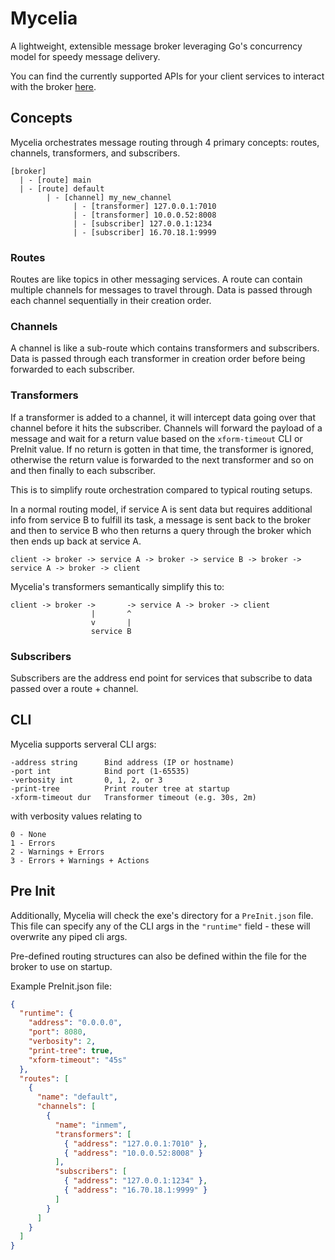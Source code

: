 # Mycelia

A lightweight, extensible message broker leveraging Go's concurrency model for
speedy message delivery.

You can find the currently supported APIs for your client services to interact
with the broker [here](https://github.com/orgs/SignalWeave/repositories).

## Concepts

Mycelia orchestrates message routing through 4 primary concepts: routes,
channels, transformers, and subscribers.

```
[broker]
  | - [route] main
  | - [route] default
        | - [channel] my_new_channel
              | - [transformer] 127.0.0.1:7010
              | - [transformer] 10.0.0.52:8008
              | - [subscriber] 127.0.0.1:1234
              | - [subscriber] 16.70.18.1:9999
```

### Routes

Routes are like topics in other messaging services. A route can contain multiple
channels for messages to travel through. Data is passed through each channel
sequentially in their creation order.

### Channels

A channel is like a sub-route which contains transformers and subscribers. Data
is passed through each transformer in creation order before being forwarded to
each subscriber.

### Transformers

If a transformer is added to a channel, it will intercept data going over that
channel before it hits the subscriber. Channels will forward the payload of a
message and wait for a return value based on the `xform-timeout` CLI or PreInit
value. If no return is gotten in that time, the transformer is ignored,
otherwise the return value is forwarded to the next transformer and so on and
then finally to each subscriber.

This is to simplify route orchestration compared to typical routing setups.

In a normal routing model, if service A is sent data but requires additional
info from service B to fulfill its task, a message is sent back to the broker
and then to service B who then returns a query through the broker which then
ends up back at service A.

```
client -> broker -> service A -> broker -> service B -> broker -> service A -> broker -> client
```

Mycelia's transformers semantically simplify this to:

```
client -> broker ->       -> service A -> broker -> client
                  |       ^
                  v       |
                  service B
```

### Subscribers

Subscribers are the address end point for services that subscribe to data passed
over a route + channel.

## CLI

Mycelia supports serveral CLI args:

```
-address string      Bind address (IP or hostname)
-port int            Bind port (1-65535)
-verbosity int       0, 1, 2, or 3
-print-tree          Print router tree at startup
-xform-timeout dur   Transformer timeout (e.g. 30s, 2m)
```

with verbosity values relating to
```
0 - None
1 - Errors
2 - Warnings + Errors
3 - Errors + Warnings + Actions
```

## Pre Init

Additionally, Mycelia will check the exe's directory for a `PreInit.json` file.
This file can specify any of the CLI args in the `"runtime"` field - these will
overwrite any piped cli args.

Pre-defined routing structures can also be defined within the file for the
broker to use on startup.

Example PreInit.json file:
```json
{
  "runtime": {
    "address": "0.0.0.0",
    "port": 8080,
    "verbosity": 2,
    "print-tree": true,
    "xform-timeout": "45s"
  },
  "routes": [
    {
      "name": "default",
      "channels": [
        {
          "name": "inmem",
          "transformers": [
            { "address": "127.0.0.1:7010" },
            { "address": "10.0.0.52:8008" }
          ],
          "subscribers": [
            { "address": "127.0.0.1:1234" },
            { "address": "16.70.18.1:9999" }
          ]
        }
      ]
    }
  ]
}
```
